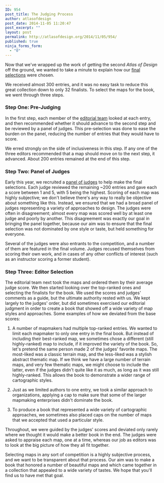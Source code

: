 ```yaml
---
ID: 954
post_title: The Judging Process
author: atlasofdesign
post_date: 2014-11-05 11:20:47
post_excerpt: ""
layout: post
permalink: http://atlasofdesign.org/2014/11/05/954/
published: true
ninja_forms_form:
  - "0"
---
```

Now that we've wrapped up the work of getting the second <em>Atlas of Design</em> off the ground, we wanted to take a minute to explain how our <a title="Congratulations to Our Finalists" href="http://atlasofdesign.org/2014/05/19/congratulations-to-our-finalists/">final selections</a> were chosen.

We received almost 300 entries, and it was no easy task to reduce this great collection down to only 32 finalists. To select the maps for the book, we went through three steps.
<h3>Step One: Pre-Judging</h3>
In the first step, each member of the <a href="http://atlasofdesign.org/staff/">editorial team</a> looked at each entry, and then recommended whether it should advance to the second step and be reviewed by a panel of judges. This pre-selection was done to ease the burden on the panel, reducing the number of entries that they would have to score.

We erred strongly on the side of inclusiveness in this step. If any one of the three editors recommended that a map should move on to the next step, it advanced. About 200 entries remained at the end of this step.
<h3>Step Two: Panel of Judges</h3>
Early this year, we recruited a <a title="Onward to Judging" href="http://atlasofdesign.org/2014/03/12/onward-to-judging/">panel of judges</a> to help make the final selections. Each judge reviewed the remaining ~200 entries and gave each a score between 1 and 5, with 5 being the highest. Scoring of each map was highly subjective; we don't believe there's any way to really be objective about something like this. Instead, we ensured that we had a broad panel of judges representing a variety of approaches to design. The judges were often in disagreement; almost every map was scored well by at least one judge and poorly by another. This disagreement was exactly our goal in bringing the panel together, because our aim was to ensure that the final selection was not dominated by one style or taste, but held something for everyone.

Several of the judges were also entrants to the competition, and a number of them are featured in the final volume. Judges recused themselves from scoring their own work, and in cases of any other conflicts of interest (such as an instructor scoring a former student).
<h3>Step Three: Editor Selection</h3>
The editorial team next took the maps and ordered them by their average judge score. We then started looking over the top-ranked ones and selecting the finalists for the book. We used the scores and judges' comments as a guide, but the ultimate authority rested with us. We kept largely to the judges' order, but did sometimes exercised our editorial judgment in order to create a book that showed off a wide variety of map styles and approaches. Some examples of how we deviated from the base scores:

1) A number of mapmakers had multiple top-ranked entries. We wanted to limit each mapmaker to only one entry in the final book. But instead of including their best-ranked map, we sometimes chose a different (still highly-ranked) map to include, if it improved the variety of the book. So, let's pretend the same person made 2 of the judges' favorite maps. The most-liked was a classic terrain map, and the less-liked was a stylish abstract thematic map. If we think we have a large number of terrain maps, and very few thematic maps, we might choose to include the latter, even if the judges didn't quite like it as much, as long as it was still highly-ranked. This allows the book to demonstrate a wider range of cartographic styles.

2) Just as we limited authors to one entry, we took a similar approach to organizations, applying a cap to make sure that some of the larger mapmaking enterprises didn't dominate the book.

3) To produce a book that represented a wide variety of cartographic approaches, we sometimes also placed caps on the number of maps that we accepted that used a particular style.

Throughout, we were guided by the judges' scores and deviated only rarely where we thought it would make a better book in the end. The judges were asked to appraise each map, one at a time, whereas our job as editors was to look at the big picture of how they all fit together.

Selecting maps in any sort of competition is a highly subjective process, and we want to be transparent about that process. Our aim was to make a book that honored a number of beautiful maps and which came together in a collection that appealed to a wide variety of tastes. We hope that you'll find us to have met that goal.